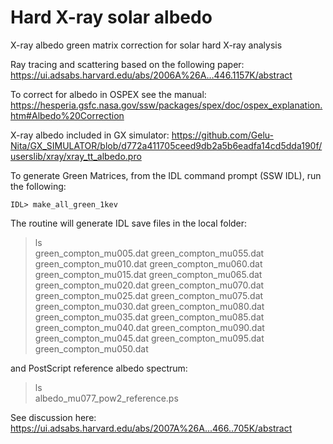 # Hard X-ray solar albedo

X-ray albedo green matrix correction for solar hard X-ray analysis 

Ray tracing and scattering based on the following paper:
https://ui.adsabs.harvard.edu/abs/2006A%26A...446.1157K/abstract

To correct for albedo in OSPEX see the manual:
https://hesperia.gsfc.nasa.gov/ssw/packages/spex/doc/ospex_explanation.htm#Albedo%20Correction

X-ray albedo included in GX simulator: 
https://github.com/Gelu-Nita/GX_SIMULATOR/blob/d772a411705ceed9db2a5b6eadfa14cd5dda190f/userslib/xray/xray_tt_albedo.pro


To generate Green Matrices, from the IDL command prompt (SSW IDL), run the following:

    IDL> make_all_green_1kev

The routine will generate IDL save files in the local folder:
> ls                                             
green_compton_mu005.dat  green_compton_mu055.dat 
green_compton_mu010.dat  green_compton_mu060.dat 
green_compton_mu015.dat  green_compton_mu065.dat 
green_compton_mu020.dat  green_compton_mu070.dat 
green_compton_mu025.dat  green_compton_mu075.dat 
green_compton_mu030.dat  green_compton_mu080.dat 
green_compton_mu035.dat  green_compton_mu085.dat 
green_compton_mu040.dat  green_compton_mu090.dat 
green_compton_mu045.dat  green_compton_mu095.dat 
green_compton_mu050.dat                          

and PostScript reference albedo spectrum:
> ls     
albedo_mu077_pow2_reference.ps

See discussion here: https://ui.adsabs.harvard.edu/abs/2007A%26A...466..705K/abstract



